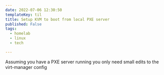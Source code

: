 ```yaml
---
date: 2022-07-06 12:30:50
templateKey: til
title: Setup KVM to boot from local PXE server
published: False
tags:
  - homelab
  - linux
  - tech

---
```


Assuming you have a PXE server running you only need small edits to the virt-manager config
